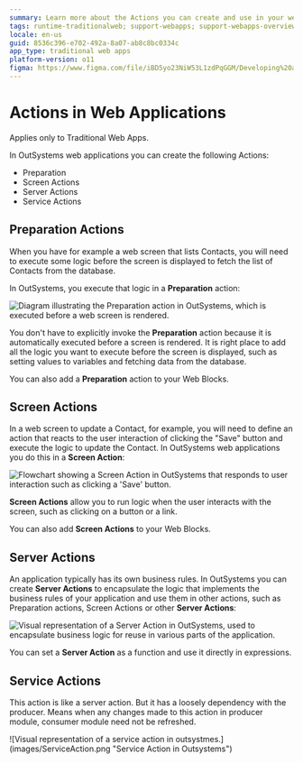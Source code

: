 ```yaml
---
summary: Learn more about the Actions you can create and use in your web applications.
tags: runtime-traditionalweb; support-webapps; support-webapps-overview
locale: en-us
guid: 8536c396-e702-492a-8a07-ab8c8bc0334c
app_type: traditional web apps
platform-version: o11
figma: https://www.figma.com/file/iBD5yo23NiW53L1zdPqGGM/Developing%20an%20Application?node-id=266:0
---
```


# Actions in Web Applications

<div class="info" markdown="1">

Applies only to Traditional Web Apps.

</div>

In OutSystems web applications you can create the following Actions:

* Preparation
* Screen Actions
* Server Actions
* Service Actions

## Preparation Actions

When you have for example a web screen that lists Contacts, you will need to execute some logic before the screen is displayed to fetch the list of Contacts from the database.

In OutSystems, you execute that logic in a **Preparation** action:

![Diagram illustrating the Preparation action in OutSystems, which is executed before a web screen is rendered.](images/preparation.png "Preparation Action in OutSystems")

You don't have to explicitly invoke the **Preparation** action because it is automatically executed before a screen is rendered. It is right place to add all the logic you want to execute before the screen is displayed, such as setting values to variables and fetching data from the database.

You can also add a **Preparation** action to your Web Blocks.


## Screen Actions

In a web screen to update a Contact, for example, you will need to define an action that reacts to the user interaction of clicking the "Save" button and execute the logic to update the Contact. In OutSystems web applications you do this in a **Screen Action**:

![Flowchart showing a Screen Action in OutSystems that responds to user interaction such as clicking a 'Save' button.](images/screen-action.png "Screen Action in OutSystems")

**Screen Actions** allow you to run logic when the user interacts with the screen, such as clicking on a button or a link.

You can also add **Screen Actions** to your Web Blocks.


## Server Actions

An application typically has its own business rules. In OutSystems you can create **Server Actions** to encapsulate the logic that implements the business rules of your application and use them in other actions, such as Preparation actions, Screen Actions or other **Server Actions**:

![Visual representation of a Server Action in OutSystems, used to encapsulate business logic for reuse in various parts of the application.](images/server-action-web.png "Server Action in OutSystems")

You can set a **Server Action** as a function and use it directly in expressions. 

## Service Actions

This action is like a server action. But it has a loosely dependency with the producer. Means when any changes made to this action in producer module, consumer module need not be refreshed.

![Visual representation of a service action in outsystmes.]
(images/ServiceAction.png "Service Action in Outsystems")

